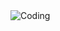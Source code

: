 
<img src="https://github.com/ahmetsahinler/ahmetsahinler/tree/main/images/banner.gif" alt="Coding">
